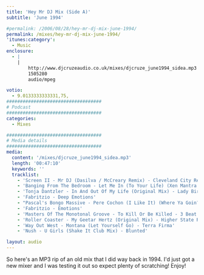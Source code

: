```yaml
---
title: 'Hey Mr DJ Mix (Side A)'
subtitle: 'June 1994'

#permalink: /2006/08/28/hey-mr-dj-mix-june-1994/
permalink: /mixes/hey-mr-dj-mix-june-1994/
'itunes:category':
  - Music
enclosure:
  - |
    |
        http://www.djcruzeaudio.co.uk/mixes/djcruze_june1994_sidea.mp3
        1505280
        audio/mpeg

votio:
  - 9.0133333333331,75,
###################################
# Podcast
###################################
categories:
  - Mixes

###################################
# Media details
###################################
media:
  content: '/mixes/djcruze_june1994_sidea.mp3'
  length: '00:47:10'
  keywords: ''
  tracklist:
    - 'Screen II - Mr DJ (Dasilva / McCreary Remix) - Cleveland City Records'
    - 'Banging From The Bedroom - Let Me In (To Your Life) (Xen Mantra Revamp) - Gash Records'
    - 'Tonja Dantzler - In And Out Of My Life (Original Mix) - Lady Bird Records'
    - 'Fabritzio - Deep Emotions'
    - "Pascal's Bongo Massive - Pere Cochon (I Like It) (Where Ya Goin? Factory Mix) - Tribal US"
    - 'Fabritzio - Emotions'
    - 'Masters Of The Monotonal Groove - To Kill Or Be Killed - 3 Beat Music'
    - 'Roller Coaster - My Geetar Hertz (Original Mix) - Higher State Records'
    - 'Way Out West - Montana (Let Yourself Go) - Terra Firma'
    - 'Nush - U Girls (Shake It Club Mix) - Blunted'

layout: audio
---
```


So here's an MP3 rip of an old mix that I did way back in 1994. I'd just got a new mixer and I was testing it out so expect plenty of scratching! Enjoy!
